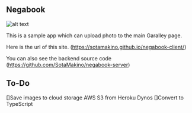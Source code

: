 ## Negabook

![alt text](https://github.com/SotaMakino/negabook-client/blob/master/public/screenshot1.png)

This is a sample app which can upload photo to the main Garalley page.


Here is the url of this site.
(https://sotamakino.github.io/negabook-client/)

You can also see the backend source code
(https://github.com/SotaMakino/negabook-server)

## To-Do

[]Save images to cloud storage AWS S3 from Heroku Dynos
[]Convert to TypeScript
